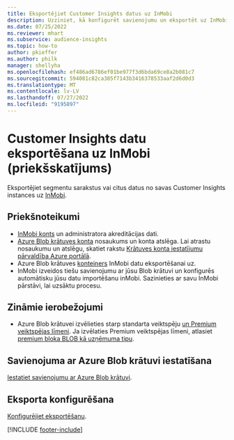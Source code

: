 ```yaml
---
title: Eksportējiet Customer Insights datus uz InMobi
description: Uzziniet, kā konfigurēt savienojumu un eksportēt uz InMobi.
ms.date: 07/25/2022
ms.reviewer: mhart
ms.subservice: audience-insights
ms.topic: how-to
author: pkieffer
ms.author: philk
manager: shellyha
ms.openlocfilehash: ef486ad6786ef01be977f3d6bda69ce8a2b081c7
ms.sourcegitcommit: 594081c82ca385f7143b3416378533aaf2d6d0d3
ms.translationtype: MT
ms.contentlocale: lv-LV
ms.lasthandoff: 07/27/2022
ms.locfileid: "9195897"
---
```

# <a name="export-customer-insights-data-to-inmobi-preview"></a>Customer Insights datu eksportēšana uz InMobi (priekšskatījums)

Eksportējiet segmentu sarakstus vai citus datus no savas Customer Insights instances uz [InMobi](https://www.inmobi.com/).

## <a name="prerequisites"></a>Priekšnoteikumi

- [InMobi konts](https://www.inmobi.com/) un administratora akreditācijas dati.
- [Azure Blob krātuves konta](/azure/storage/blobs/create-data-lake-storage-account) nosaukums un konta atslēga. Lai atrastu nosaukumu un atslēgu, skatiet rakstu [Krātuves konta iestatījumu pārvaldība Azure portālā](/azure/storage/common/storage-account-manage).
- Azure Blob krātuves [konteiners](/azure/storage/blobs/storage-quickstart-blobs-portal#create-a-container) InMobi datu eksportēšanai uz.
- InMobi izveidos tiešu savienojumu ar jūsu Blob krātuvi un konfigurēs automātisku jūsu datu importēšanu inMobi. Sazinieties ar savu InMobi pārstāvi, lai uzsāktu procesu.

## <a name="known-limitations"></a>Zināmie ierobežojumi

- Azure Blob krātuvei izvēlieties starp standarta veiktspēju [un Premium veiktspējas līmeni](/azure/storage/blobs/storage-blob-performance-tiers). Ja izvēlaties Premium veiktspējas līmeni, atlasiet [premium bloka BLOB kā uzņēmuma tipu](/azure/storage/common/storage-account-overview#types-of-storage-accounts).

## <a name="set-up-connection-to-azure-blob-storage"></a>Savienojuma ar Azure Blob krātuvi iestatīšana

[Iestatiet savienojumu ar Azure Blob krātuvi](export-azure-blob-storage.md).

## <a name="configure-an-export"></a>Eksporta konfigurēšana

[Konfigurējiet eksportēšanu](export-azure-blob-storage.md#configure-an-export).

[!INCLUDE [footer-include](includes/footer-banner.md)]
